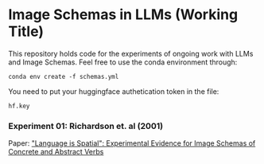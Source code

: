 # Image Schemas in LLMs (Working Title)

This repository holds code for the experiments of ongoing work with LLMs and Image Schemas. Feel free to use the conda environment through:

`conda env create -f schemas.yml`

You need to put your huggingface authetication token in the file:

`hf.key`

### Experiment 01: Richardson et. al (2001)

Paper: ["Language is Spatial": Experimental Evidence for Image Schemas of Concrete and Abstract
Verbs](https://escholarship.org/content/qt9vs820bx/qt9vs820bx.pdf)
